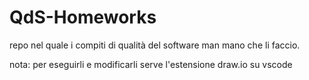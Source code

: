 # QdS-Homeworks

repo nel quale i compiti di qualità del software man mano che li faccio.

nota: per eseguirli e modificarli serve l'estensione draw.io su vscode
